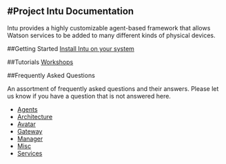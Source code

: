 #Project Intu Documentation
---

Intu provides a highly customizable agent-based framework that allows Watson services to be added to many different kinds of physical devices.

##Getting Started
[Install Intu on your system](../README.md)

##Tutorials
[Workshops](./workshops-devcon)

##Frequently Asked Questions

An assortment of frequently asked questions and their answers. Please let us know if you have a question that is not answered here.

* [Agents](./faqs/agents/agents.md)
* [Architecture](./faqs/architecture/architecture.md)
* [Avatar](./faqs/avatar/avatar.md)
* [Gateway](./faqs/gateway/gateway.md)
* [Manager](./faqs/manager/manager.md)
* [Misc](./faqs/misc/misc.md)
* [Services](./faqs/services/services.md)
